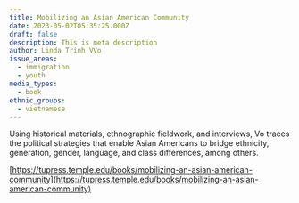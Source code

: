 ```yaml
---
title: Mobilizing an Asian American Community
date: 2023-05-02T05:35:25.000Z
draft: false
description: This is meta description
author: Linda Trinh VVo
issue_areas:
  - immigration
  - youth
media_types:
  - book
ethnic_groups:
  - vietnamese
---
```


Using historical materials, ethnographic fieldwork, and interviews, Vo traces the political strategies that enable Asian Americans to bridge ethnicity, generation, gender, language, and class differences, among others.

[https://tupress.temple.edu/books/mobilizing-an-asian-american-community](https://tupress.temple.edu/books/mobilizing-an-asian-american-community)
